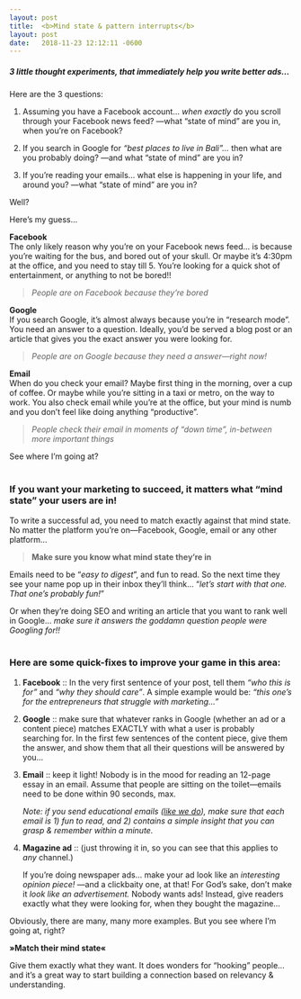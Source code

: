 ```yaml
---
layout: post
title:  <b>Mind state & pattern interrupts</b>
layout: post
date:   2018-11-23 12:12:11 -0600
---
```


##### *3 little thought experiments, that immediately help you write better ads…*

Here are the 3 questions:

1. Assuming you have a Facebook account… *when exactly* do you scroll through your Facebook news feed?  —what “state of mind” are you in, when you’re on Facebook?
  
2. If you search in Google for *“best places to live in Bali”…* then what are you probably doing?  —and what “state of mind” are you in?
  
3. If you’re reading your emails…  what else is happening in your life, and around you?  —what “state of mind” are you in?


Well?

Here’s my guess…

**Facebook**<br>
The only likely reason why you’re on your Facebook news feed… is because you’re waiting for the bus, and bored out of your skull. Or maybe it’s 4:30pm at the office, and you need to stay till 5. You’re looking for a quick shot of entertainment, or anything to not be bored!! 
<br>
<blockquote><i>People are on Facebook because they’re bored</i></blockquote>


**Google**<br>
If you search Google, it’s almost always because you’re in “research mode”. You need an answer to a question. Ideally, you’d be served a blog post or an article that gives you the exact answer you were looking for.
<br>
<blockquote><i>People are on Google because they need a answer—right now!</i></blockquote>


**Email**<br>
When do you check your email? Maybe first thing in the morning, over a cup of coffee. Or maybe while you’re sitting in a taxi or metro, on the way to work. You also check email while you’re at the office, but your mind is numb and you don’t feel like doing anything “productive”.
<br>
<blockquote><i>People check their email in moments of “down time”, in-between more important things</i></blockquote>


See where I’m going at?
<br><br>
### If you want your marketing to succeed, it matters what “mind state” your users are in!

To write a successful ad, you need to match exactly against that mind state. No matter the platform you’re on—Facebook, Google, email or any other platform… 
<br>
<blockquote><b>Make sure you know what mind state they’re in</b></blockquote>


Emails need to be “*easy to digest*”, and fun to read. So the next time they see your name pop up in their inbox they’ll think… “*let’s start with that one. That one’s probably fun!*”

Or when they’re doing SEO and writing an article that you want to rank well in Google… *make sure it answers the goddamn question people were Googling for!!*
<br>
<br>
### Here are some quick-fixes to improve your game in this area:


1. **Facebook**  ::  In the very first sentence of your post, tell them *“who this is for”* and *“why they should care”*. A simple example would be:  *“this one’s for the entrepreneurs that struggle with marketing…”*
  
2. **Google**  ::  make sure that whatever ranks in Google (whether an ad or a content piece) matches EXACTLY with what a user is probably searching for. In the first few sentences of the content piece, give them the answer, and show them that all their questions will be answered by you…
  
3. **Email**  ::  keep it light! Nobody is in the mood for reading an 12-page essay in an email. Assume that people are sitting on the toilet—emails need to be done within 90 seconds, max. 

	*Note: if you send educational emails (<a href="#join-the-course">like we do</a>), make sure that each email is 1) fun to read, and 2) contains a simple insight that you can grasp & remember within a minute.*

4. **Magazine ad**  ::  (just throwing it in, so you can see that this applies to *any* channel.) 

	If you’re doing newspaper ads… make your ad look like an *interesting opinion piece!* —and a clickbaity one, at that! For God’s sake, don’t make it *look like an advertisement.* Nobody wants ads! Instead, give readers exactly what they were looking for, when they bought the magazine…


Obviously, there are many, many more examples. 
But you see where I’m going at, right?

**»Match their mind state«**

Give them exactly what they want. It does wonders for “hooking” people… and it’s a great way to start building a connection based on relevancy & understanding.



